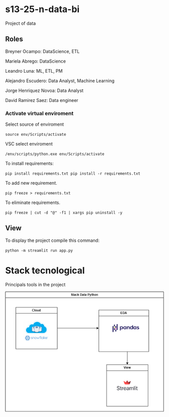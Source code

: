 # s13-25-n-data-bi

Project of data

## Roles

Breyner Ocampo: DataScience, ETL

Mariela Abrego: DataScience

Leandro Luna: ML, ETL, PM

Alejandro Escudero: Data Analyst, Machine Learning

Jorge Henriquez Novoa: Data Analyst

David Ramirez Saez: Data engineer

### Activate virtual enviroment

Select source of enviroment

`
source env/Scripts/activate
`

VSC select enviroment

`
/env/scripts/python.exe
env/Scripts/activate
`

To install requirements:

`
pip install requirements.txt
pip install -r requirements.txt
`

To add  new requirement.

`
pip freeze > requirements.txt
`

To eliminate requirements.

`
pip freeze | cut -d "@" -f1 | xargs pip uninstall -y
`

## View

To display the project compile this command:

`
python -m streamlit run app.py
`
# Stack tecnological

Principals tools in the project

![Image text](/StackDS.png)